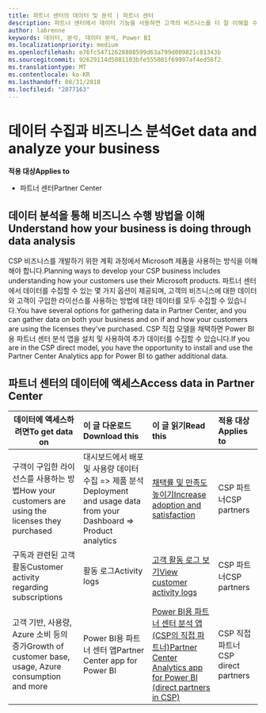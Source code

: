 ```yaml
---
title: 파트너 센터의 데이터 및 분석 | 파트너 센터
description: 파트너 센터에서 데이터 기능을 사용하면 고객의 비즈니스를 더 잘 이해할 수 있습니다.
author: labrenne
keywords: 데이터, 분석, 데이터 분석, Power BI
ms.localizationpriority: medium
ms.openlocfilehash: e76fc54712628808599d63a799d009821c81343b
ms.sourcegitcommit: 92629114d5081103bfe555081f69997af4ed56f2
ms.translationtype: MT
ms.contentlocale: ko-KR
ms.lasthandoff: 08/31/2018
ms.locfileid: "2877163"
---
```

# <a name="get-data-and-analyze-your-business"></a><span data-ttu-id="df97a-104">데이터 수집과 비즈니스 분석</span><span class="sxs-lookup"><span data-stu-id="df97a-104">Get data and analyze your business</span></span> 

**<span data-ttu-id="df97a-105">적용 대상</span><span class="sxs-lookup"><span data-stu-id="df97a-105">Applies to</span></span>**

-  <span data-ttu-id="df97a-106">파트너 센터</span><span class="sxs-lookup"><span data-stu-id="df97a-106">Partner Center</span></span> 

## <a name="understand-how-your-business-is-doing-through-data-analysis"></a><span data-ttu-id="df97a-107">데이터 분석을 통해 비즈니스 수행 방법을 이해</span><span class="sxs-lookup"><span data-stu-id="df97a-107">Understand how your business is doing through data analysis</span></span>

<span data-ttu-id="df97a-108">CSP 비즈니스를 개발하기 위한 계획 과정에서 Microsoft 제품을 사용하는 방식을 이해해야 합니다.</span><span class="sxs-lookup"><span data-stu-id="df97a-108">Planning ways to develop your CSP business includes understanding how your customers use their Microsoft products.</span></span> <span data-ttu-id="df97a-109">파트너 센터에서 데이터를 수집할 수 있는 몇 가지 옵션이 제공되며, 고객의 비즈니스에 대한 데이터와 고객이 구입한 라이선스를 사용하는 방법에 대한 데이터를 모두 수집할 수 있습니다.</span><span class="sxs-lookup"><span data-stu-id="df97a-109">You have several options for gathering data in Partner Center, and you can gather data on both your business and on if and how your customers are using the licenses they've purchased.</span></span> <span data-ttu-id="df97a-110">CSP 직접 모델을 채택하면 Power BI용 파트너 센터 분석 앱을 설치 및 사용하여 추가 데이터를 수집할 수 있습니다.</span><span class="sxs-lookup"><span data-stu-id="df97a-110">If you are in the CSP direct model, you have the opportunity to install and use the Partner Center Analytics app for Power BI to gather additional data.</span></span>

## <a name="access-data-in-partner-center"></a><span data-ttu-id="df97a-111">파트너 센터의 데이터에 액세스</span><span class="sxs-lookup"><span data-stu-id="df97a-111">Access data in Partner Center</span></span>

|**<span data-ttu-id="df97a-112">데이터에 액세스하려면</span><span class="sxs-lookup"><span data-stu-id="df97a-112">To get data on</span></span>**   |**<span data-ttu-id="df97a-113">이 글 다운로드</span><span class="sxs-lookup"><span data-stu-id="df97a-113">Download this</span></span>**   |**<span data-ttu-id="df97a-114">이 글 읽기</span><span class="sxs-lookup"><span data-stu-id="df97a-114">Read this</span></span>**   | **<span data-ttu-id="df97a-115">적용 대상</span><span class="sxs-lookup"><span data-stu-id="df97a-115">Applies to</span></span>**    |
|---------------------|:-----------------------|:---------------|:--------------|
|<span data-ttu-id="df97a-116">구객이 구입한 라이선스를 사용하는 방법</span><span class="sxs-lookup"><span data-stu-id="df97a-116">How your customers are using the licenses they purchased</span></span>   |<span data-ttu-id="df97a-117">대시보드에서 배포 및 사용량 데이터 수집 => 제품 분석</span><span class="sxs-lookup"><span data-stu-id="df97a-117">Deployment and usage data from your Dashboard => Product analytics</span></span>   |[<span data-ttu-id="df97a-118">채택률 및 만족도 높이기</span><span class="sxs-lookup"><span data-stu-id="df97a-118">Increase adoption and satisfaction</span></span>](increasing-adoption-and-satisfaction.md)|<span data-ttu-id="df97a-119">CSP 파트너</span><span class="sxs-lookup"><span data-stu-id="df97a-119">CSP partners</span></span>|
|<span data-ttu-id="df97a-120">구독과 관련된 고객 활동</span><span class="sxs-lookup"><span data-stu-id="df97a-120">Customer activity regarding subscriptions</span></span>   |<span data-ttu-id="df97a-121">활동 로그</span><span class="sxs-lookup"><span data-stu-id="df97a-121">Activity logs</span></span>   |[<span data-ttu-id="df97a-122">고객 활동 로그 보기</span><span class="sxs-lookup"><span data-stu-id="df97a-122">View customer activity logs</span></span>](activity-logs.md)|<span data-ttu-id="df97a-123">CSP 파트너</span><span class="sxs-lookup"><span data-stu-id="df97a-123">CSP partners</span></span>   |
|<span data-ttu-id="df97a-124">고객 기반, 사용량, Azure 소비 등의 증가</span><span class="sxs-lookup"><span data-stu-id="df97a-124">Growth of customer base, usage, Azure consumption and more</span></span>   |<span data-ttu-id="df97a-125">Power BI용 파트너 센터 앱</span><span class="sxs-lookup"><span data-stu-id="df97a-125">Partner Center app for Power BI</span></span>   |[<span data-ttu-id="df97a-126">Power BI용 파트너 센터 분석 앱(CSP의 직접 파트너)</span><span class="sxs-lookup"><span data-stu-id="df97a-126">Partner Center Analytics app for Power BI (direct partners in CSP)</span></span>](power-bi-app-for-direct-partners.md)|<span data-ttu-id="df97a-127">CSP 직접 파트너</span><span class="sxs-lookup"><span data-stu-id="df97a-127">CSP direct partners</span></span>|






